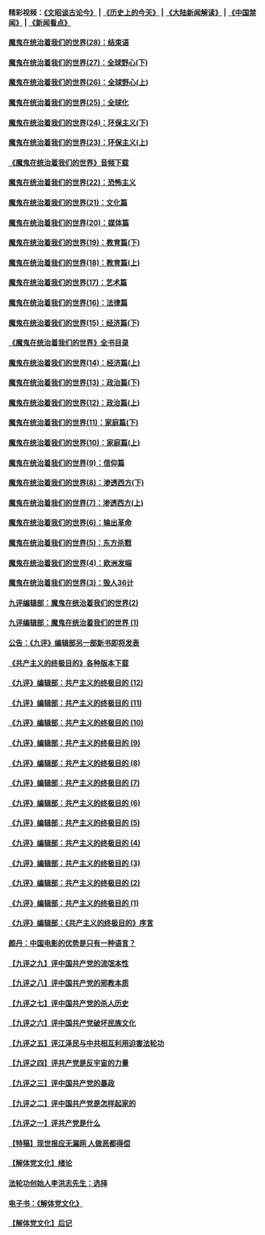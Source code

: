 #### 精彩视频：[《文昭谈古论今》](http://45.32.25.56/wenzhao) | [《历史上的今天》](http://45.32.25.56/today-in-history) | [《大陆新闻解读》](http://45.32.25.56/ntdtv-comedy) | [《中国禁闻》](http://45.32.25.56/ntdtv-news) | [《新闻看点》](http://45.32.25.56/news-insight) 

 #### [魔鬼在统治着我们的世界(28)：结束语](../pages/nsc422/n10936246.md?t=02060931) 

#### [魔鬼在统治着我们的世界(27)：全球野心(下)](../pages/nsc422/n10928319.md?t=02060931) 

#### [魔鬼在统治着我们的世界(26)：全球野心(上)](../pages/nsc422/n10900318.md?t=02060931) 

#### [魔鬼在统治着我们的世界(25)：全球化](../pages/nsc422/n10788205.md?t=02060931) 

#### [魔鬼在统治着我们的世界(24)：环保主义(下)](../pages/nsc422/n10695307.md?t=02060931) 

#### [魔鬼在统治着我们的世界(23)：环保主义(上)](../pages/nsc422/n10688613.md?t=02060931) 

#### [《魔鬼在统治着我们的世界》音频下载](../pages/nsc422/n10635553.md?t=02060931) 

#### [魔鬼在统治着我们的世界(22)：恐怖主义](../pages/nsc422/n10614727.md?t=02060931) 

#### [魔鬼在统治着我们的世界(21)：文化篇](../pages/nsc422/n10597706.md?t=02060931) 

#### [魔鬼在统治着我们的世界(20)：媒体篇](../pages/nsc422/n10586579.md?t=02060931) 

#### [魔鬼在统治着我们的世界(19)：教育篇(下)](../pages/nsc422/n10564808.md?t=02060931) 

#### [魔鬼在统治着我们的世界(18)：教育篇(上)](../pages/nsc422/n10526970.md?t=02060931) 

#### [魔鬼在统治着我们的世界(17)：艺术篇](../pages/nsc422/n10499093.md?t=02060931) 

#### [魔鬼在统治着我们的世界(16)：法律篇](../pages/nsc422/n10485969.md?t=02060931) 

#### [魔鬼在统治着我们的世界(15)：经济篇(下)](../pages/nsc422/n10469975.md?t=02060931) 

#### [《魔鬼在统治着我们的世界》全书目录](../pages/nsc422/n10464261.md?t=02060931) 

#### [魔鬼在统治着我们的世界(14)：经济篇(上)](../pages/nsc422/n10457370.md?t=02060931) 

#### [魔鬼在统治着我们的世界(13)：政治篇(下)](../pages/nsc422/n10448270.md?t=02060931) 

#### [魔鬼在统治着我们的世界(12)：政治篇(上)](../pages/nsc422/n10444576.md?t=02060931) 

#### [魔鬼在统治着我们的世界(11)：家庭篇(下)](../pages/nsc422/n10440961.md?t=02060931) 

#### [魔鬼在统治着我们的世界(10)：家庭篇(上)](../pages/nsc422/n10435448.md?t=02060931) 

#### [魔鬼在统治着我们的世界(9)：信仰篇](../pages/nsc422/n10432159.md?t=02060931) 

#### [魔鬼在统治着我们的世界(8)：渗透西方(下)](../pages/nsc422/n10429603.md?t=02060931) 

#### [魔鬼在统治着我们的世界(7)：渗透西方(上)](../pages/nsc422/n10426013.md?t=02060931) 

#### [魔鬼在统治着我们的世界(6)：输出革命](../pages/nsc422/n10421536.md?t=02060931) 

#### [魔鬼在统治着我们的世界(5)：东方杀戮](../pages/nsc422/n10417707.md?t=02060931) 

#### [魔鬼在统治着我们的世界(4)：欧洲发端](../pages/nsc422/n10414890.md?t=02060931) 

#### [魔鬼在统治着我们的世界(3)：毁人36计](../pages/nsc422/n10411583.md?t=02060931) 

#### [九评编辑部：魔鬼在统治着我们的世界(2)](../pages/nsc422/n10410036.md?t=02060931) 

#### [九评编辑部：魔鬼在统治着我们的世界 (1)](../pages/nsc422/n10406825.md?t=02060931) 

#### [公告：《九评》编辑部另一部新书即将发表](../pages/nsc422/n10405104.md?t=02060931) 

#### [《共产主义的终极目的》各种版本下载](../pages/nsc422/n10022138.md?t=02060931) 

#### [《九评》编辑部：共产主义的终极目的 (12)](../pages/nsc422/n9933272.md?t=02060931) 

#### [《九评》编辑部：共产主义的终极目的 (11)](../pages/nsc422/n9924973.md?t=02060931) 

#### [《九评》编辑部：共产主义的终极目的 (10)](../pages/nsc422/n9920883.md?t=02060931) 

#### [《九评》编辑部：共产主义的终极目的 (9)](../pages/nsc422/n9916363.md?t=02060931) 

#### [《九评》编辑部：共产主义的终极目的 (8)](../pages/nsc422/n9912488.md?t=02060931) 

#### [《九评》编辑部：共产主义的终极目的 (7)](../pages/nsc422/n9901176.md?t=02060931) 

#### [《九评》编辑部：共产主义的终极目的 (6)](../pages/nsc422/n9899359.md?t=02060931) 

#### [《九评》编辑部：共产主义的终极目的 (5)](../pages/nsc422/n9893174.md?t=02060931) 

#### [《九评》编辑部：共产主义的终极目的 (4)](../pages/nsc422/n9891246.md?t=02060931) 

#### [《九评》编辑部：共产主义的终极目的 (3)](../pages/nsc422/n9879879.md?t=02060931) 

#### [《九评》编辑部：共产主义的终极目的 (2)](../pages/nsc422/n9876205.md?t=02060931) 

#### [《九评》编辑部：共产主义的终极目的 (1)](../pages/nsc422/n9865857.md?t=02060931) 

#### [《九评》编辑部：《共产主义的终极目的》序言](../pages/nsc422/n9862666.md?t=02060931) 

#### [颜丹：中国电影的优势是只有一种语言？](../pages/nsc422/n9583062.md?t=02060931) 

#### [【九评之九】评中国共产党的流氓本性](../pages/nsc422/n737542.md?t=02060931) 

#### [【九评之八】评中国共产党的邪教本质](../pages/nsc422/n735942.md?t=02060931) 

#### [【九评之七】评中国共产党的杀人历史](../pages/nsc422/n733806.md?t=02060931) 

#### [【九评之六】评中国共产党破坏民族文化](../pages/nsc422/n731667.md?t=02060931) 

#### [【九评之五】评江泽民与中共相互利用迫害法轮功](../pages/nsc422/n730058.md?t=02060931) 

#### [【九评之四】评共产党是反宇宙的力量](../pages/nsc422/n727814.md?t=02060931) 

#### [【九评之三】评中国共产党的暴政](../pages/nsc422/n725597.md?t=02060931) 

#### [【九评之二】评中国共产党是怎样起家的](../pages/nsc422/n723946.md?t=02060931) 

#### [【九评之一】评共产党是什么](../pages/nsc422/n722529.md?t=02060931) 

#### [【特稿】现世报应无漏网 人做恶都得偿](../pages/nsc422/n4215167.md?t=02060931) 

#### [【解体党文化】绪论](../pages/nsc422/n1449356.md?t=02060931) 

#### [法轮功创始人李洪志先生：选择](../pages/nsc422/n3580738.md?t=02060931) 

#### [电子书：《解体党文化》](../pages/nsc422/n1573484.md?t=02060931) 

#### [【解体党文化】后记](../pages/nsc422/n1531999.md?t=02060931) 

